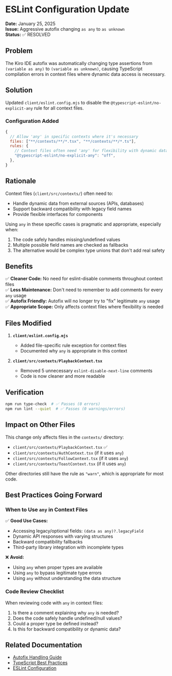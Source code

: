# ESLint Configuration Update

**Date:** January 25, 2025  
**Issue:** Aggressive autofix changing `as any` to `as unknown`  
**Status:** ✅ RESOLVED

## Problem

The Kiro IDE autofix was automatically changing type assertions from `(variable as any)` to `(variable as unknown)`, causing TypeScript compilation errors in context files where dynamic data access is necessary.

## Solution

Updated `client/eslint.config.mjs` to disable the `@typescript-eslint/no-explicit-any` rule for all context files.

### Configuration Added

```javascript
{
  // Allow 'any' in specific contexts where it's necessary
  files: ["**/contexts/**/*.tsx", "**/contexts/**/*.ts"],
  rules: {
    // Context files often need 'any' for flexibility with dynamic data
    "@typescript-eslint/no-explicit-any": "off",
  },
}
```

## Rationale

Context files (`client/src/contexts/`) often need to:
- Handle dynamic data from external sources (APIs, databases)
- Support backward compatibility with legacy field names
- Provide flexible interfaces for components

Using `any` in these specific cases is pragmatic and appropriate, especially when:
1. The code safely handles missing/undefined values
2. Multiple possible field names are checked as fallbacks
3. The alternative would be complex type unions that don't add real safety

## Benefits

✅ **Cleaner Code:** No need for eslint-disable comments throughout context files  
✅ **Less Maintenance:** Don't need to remember to add comments for every `any` usage  
✅ **Autofix Friendly:** Autofix will no longer try to "fix" legitimate `any` usage  
✅ **Appropriate Scope:** Only affects context files where flexibility is needed  

## Files Modified

1. **`client/eslint.config.mjs`**
   - Added file-specific rule exception for context files
   - Documented why `any` is appropriate in this context

2. **`client/src/contexts/PlaybackContext.tsx`**
   - Removed 5 unnecessary `eslint-disable-next-line` comments
   - Code is now cleaner and more readable

## Verification

```bash
npm run type-check  # ✅ Passes (0 errors)
npm run lint --quiet  # ✅ Passes (0 warnings/errors)
```

## Impact on Other Files

This change only affects files in the `contexts/` directory:
- `client/src/contexts/PlaybackContext.tsx` ✅
- `client/src/contexts/AuthContext.tsx` (if it uses `any`)
- `client/src/contexts/FollowContext.tsx` (if it uses `any`)
- `client/src/contexts/ToastContext.tsx` (if it uses `any`)

Other directories still have the rule as `"warn"`, which is appropriate for most code.

## Best Practices Going Forward

### When to Use `any` in Context Files

✅ **Good Use Cases:**
- Accessing legacy/optional fields: `(data as any)?.legacyField`
- Dynamic API responses with varying structures
- Backward compatibility fallbacks
- Third-party library integration with incomplete types

❌ **Avoid:**
- Using `any` when proper types are available
- Using `any` to bypass legitimate type errors
- Using `any` without understanding the data structure

### Code Review Checklist

When reviewing code with `any` in context files:
1. Is there a comment explaining why `any` is needed?
2. Does the code safely handle undefined/null values?
3. Could a proper type be defined instead?
4. Is this for backward compatibility or dynamic data?

## Related Documentation

- [Autofix Handling Guide](./autofix-handling.md)
- [TypeScript Best Practices](.kiro/steering/tech.md)
- [ESLint Configuration](../../../client/eslint.config.mjs)
